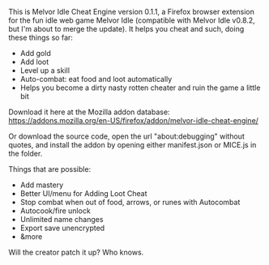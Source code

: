 This is Melvor Idle Cheat Engine version 0.1.1, a Firefox browser extension for the fun idle web game Melvor Idle (compatible with Melvor Idle v0.8.2, but I'm about to merge the update). It helps you cheat and such, doing these things so far:
* Add gold
* Add loot
* Level up a skill
* Auto-combat: eat food and loot automatically
* Helps you become a dirty nasty rotten cheater and ruin the game a little bit

Download it here at the Mozilla addon database: https://addons.mozilla.org/en-US/firefox/addon/melvor-idle-cheat-engine/

Or download the source code, open the url "about:debugging" without quotes, and install the addon by opening either manifest.json or MICE.js in the folder.

Things that are possible:
* Add mastery
* Better UI/menu for Adding Loot Cheat
* Stop combat when out of food, arrows, or runes with Autocombat
* Autocook/fire unlock
* Unlimited name changes
* Export save unencrypted
* &more

Will the creator patch it up? Who knows.
